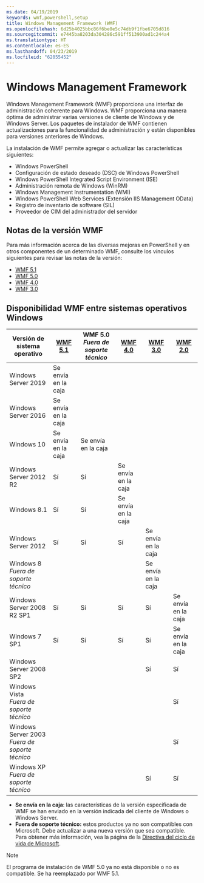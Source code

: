 ```yaml
---
ms.date: 04/19/2019
keywords: wmf,powershell,setup
title: Windows Management Framework (WMF)
ms.openlocfilehash: 6d25b4025bbc86f6be0e5c74db9f1fbe6705d816
ms.sourcegitcommit: e7445ba8203da304286c591ff513900ad1c244a4
ms.translationtype: HT
ms.contentlocale: es-ES
ms.lasthandoff: 04/23/2019
ms.locfileid: "62055452"
---
```

# <a name="windows-management-framework"></a>Windows Management Framework

Windows Management Framework (WMF) proporciona una interfaz de administración coherente para Windows. WMF proporciona una manera óptima de administrar varias versiones de cliente de Windows y de Windows Server. Los paquetes de instalador de WMF contienen actualizaciones para la funcionalidad de administración y están disponibles para versiones anteriores de Windows.

La instalación de WMF permite agregar o actualizar las características siguientes:

- Windows PowerShell
- Configuración de estado deseado (DSC) de Windows PowerShell
- Windows PowerShell Integrated Script Environment (ISE)
- Administración remota de Windows (WinRM)
- Windows Management Instrumentation (WMI)
- Windows PowerShell Web Services (Extensión IIS Management OData)
- Registro de inventario de software (SIL)
- Proveedor de CIM del administrador del servidor

## <a name="wmf-release-notes"></a>Notas de la versión WMF

Para más información acerca de las diversas mejoras en PowerShell y en otros componentes de un determinado WMF, consulte los vínculos siguientes para revisar las notas de la versión:

- [WMF 5.1](5.1/release-notes.md)
- [WMF 5.0](5.0/releasenotes.md)
- [WMF 4.0](https://download.microsoft.com/download/3/D/6/3D61D262-8549-4769-A660-230B67E15B25/Windows%20Management%20Framework%204%200%20Release%20Notes.docx)
- [WMF 3.0](https://download.microsoft.com/download/E/7/6/E76850B8-DA6E-4FF5-8CCE-A24FC513FD16/WMF%203%20Release%20Notes.docx)

## <a name="wmf-availability-across-windows-operating-systems"></a>Disponibilidad WMF entre sistemas operativos Windows

|        Versión de sistema operativo         | [WMF 5.1][]  | WMF 5.0<br>*Fuera de soporte técnico* | [WMF 4.0][]  | [WMF 3.0][]  | [WMF 2.0][]  |
| --------------------------------------- | ------------ | --------------------------- | ------------ | ------------ | ------------ |
| Windows Server 2019                     | Se envía en la caja |                             |              |              |              |
| Windows Server 2016                     | Se envía en la caja |                             |              |              |              |
| Windows 10                              | Se envía en la caja | Se envía en la caja                |              |              |              |
| Windows Server 2012 R2                  | Sí          | Sí                         | Se envía en la caja |              |              |
| Windows 8.1                             | Sí          | Sí                         | Se envía en la caja |              |              |
| Windows Server 2012                     | Sí          | Sí                         | Sí          | Se envía en la caja |              |
| Windows 8<br>*Fuera de soporte técnico*           |              |                             |              | Se envía en la caja |              |
| Windows Server 2008 R2 SP1              | Sí          | Sí                         | Sí          | Sí          | Se envía en la caja |
| Windows 7 SP1                           | Sí          | Sí                         | Sí          | Sí          | Se envía en la caja |
| Windows Server 2008 SP2                 |              |                             |              | Sí          | Sí          |
| Windows Vista<br>*Fuera de soporte técnico*       |              |                             |              |              | Sí          |
| Windows Server 2003<br>*Fuera de soporte técnico* |              |                             |              |              | Sí          |
| Windows XP<br>*Fuera de soporte técnico*          |              |                             |              | Sí          | Sí          |

- **Se envía en la caja**: las características de la versión especificada de WMF se han enviado en la versión indicada del cliente de Windows o Windows Server.
- **Fuera de soporte técnico:** estos productos ya no son compatibles con Microsoft. Debe actualizar a una nueva versión que sea compatible. Para obtener más información, vea la página de la [Directiva del ciclo de vida de Microsoft][].

> [!NOTE]
> El programa de instalación de WMF 5.0 ya no está disponible o no es compatible. Se ha reemplazado por WMF 5.1.

[Directiva del ciclo de vida de Microsoft]: https://support.microsoft.com/lifecycle
[WMF 5.1]: https://aka.ms/wmf51download
[WMF 4.0]: https://aka.ms/wmf4download
[WMF 3.0]: https://aka.ms/wmf3download
[WMF 2.0]: https://aka.ms/wmf2download
